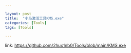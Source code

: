 ```yaml
---

layout: post
title:  "小马激活工具KMS.exe"
categories: [Tools]
tags: [Tools]

---
```

link: <https://github.com/2hux1nb0/Tools/blob/main/KMS.exe>
